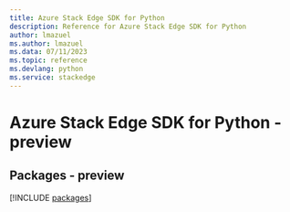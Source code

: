 ```yaml
---
title: Azure Stack Edge SDK for Python
description: Reference for Azure Stack Edge SDK for Python
author: lmazuel
ms.author: lmazuel
ms.data: 07/11/2023
ms.topic: reference
ms.devlang: python
ms.service: stackedge
---
```

# Azure Stack Edge SDK for Python - preview
## Packages - preview
[!INCLUDE [packages](stack-edge-index.md)]